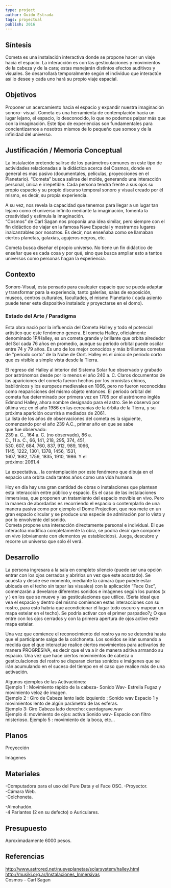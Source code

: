 ```yaml
---
type: project
author: Guido Estrada
tags: proyectual
publish: 2016
---
```

## Síntesis

Cometa es una instalación interactiva donde se propone hacer un viaje hacia el espacio. La interacción es con las gesticulaciones y movimientos de la cabeza y de la cara; estas manejarán distintos efectos auditivos y visuales. Se desarrollará temporalmente según el individuo que interactúe así lo desee y cada uno hará su propio viaje espacial.

## Objetivos

Proponer un acercamiento hacia el espacio y expandir nuestra imaginación sonoro- visual. Cometa es una herramienta de contemplación hacia un lugar lejano, el espacio, lo desconocido, lo que no podemos palpar más que con la imaginación. Este tipo de experiencias son fundamentales para concientizarnos a nosotros mismos de lo pequeño que somos y de la infinidad del universo.

## Justificación / Memoria Conceptual

La instalación pretende salirse de los parámetros comunes en este tipo de actividades relacionadas a la didáctica acerca del Cosmos, donde en general es mas pasivo (documentales, películas, proyecciones en el Planetario). “Cometa” busca salirse del molde, generando una interacción personal, única e irrepetible. Cada persona tendrá frente a sus ojos su propio espacio y su propio discurso temporal sonoro y visual creado por él mismo, es decir, su propia experiencia.

A su vez, nos revela la capacidad que tenemos para llegar a un lugar tan lejano como el universo infinito mediante la imaginación, fomenta la creatividad y estimula la imaginación.  
“Cosmos” de Carl Sagan nos proponía una idea similar, pero siempre con el fin didáctico de viajar en la famosa Nave Espacial y mostrarnos lugares inalcanzables por nosotros. Es decir, nos enseñaba como se llamaban ciertos planetas, galaxias, agujeros negros, etc.

Cometa busca diseñar el propio universo. No tiene un fin didáctico de enseñar que es cada cosa y por qué, sino que busca ampliar esto a tantos universos como personas hagan la experiencia.

## Contexto

Sonoro-Visual, esta pensado para cualquier espacio que se pueda adaptar y transformar para la experiencia, tanto galerías, salas de exposición, museos, centros culturales, facultades, el mismo Planetario ( cada asiento puede tener este dispositivo instalado y proyectarse en el domo).

### Estado del Arte / Paradigma

Esta obra nació por la influencia del Cometa Halley y todo el potencial artístico que este fenómeno genera. El cometa Halley, oficialmente denominado 1P/Halley, es un cometa grande y brillante que orbita alrededor del Sol cada 76 años en promedio, aunque su período orbital puede oscilar entre 74 y 79 años. Es uno de los mejor conocidos y más brillantes cometas de "periodo corto" de la Nube de Oort. Halley es el único de período corto que es visible a simple vista desde la Tierra.

El regreso del Halley al interior del Sistema Solar fue observado y grabado por astrónomos desde por lo menos el año 240 a. C. Claros documentos de las apariciones del cometa fueron hechos por los cronistas chinos, babilónicos y los europeos medievales en 1066, pero no fueron reconocidas como reapariciones del mismo objeto entonces. El período orbital del cometa fue determinado por primera vez en 1705 por el astrónomo inglés Edmond Halley, ahora nombre designado para el astro. Se le observó por última vez en el año 1986 en las cercanías de la órbita de la Tierra, y su próxima aparición ocurrirá a mediados de 2061.  
La lista de los años de observaciones del cometa es la siguiente, comenzando por el año 239 A.C., primer año en que se sabe  
que fue observado:  
239 a. C., 164 a. C. (no observado), 86 a.  
C., 11 a. C., 66, 141, 218, 295, 374, 451,  
530, 607, 684, 760, 837, 912, 989, 1066,  
1145, 1222, 1301, 1378, 1456, 1531,  
1607, 1682, 1759, 1835, 1910, 1986. Y el  
próximo: 2061.4

La expectativa... la contemplación por este fenómeno que dibuja en el espacio una orbita cada tantos años como una vida humana.

Hoy en día hay una gran cantidad de obras o instalaciones que plantean esta interacción entre público y espacio. Es el caso de las instalaciones inmersivas, que proponen un tratamiento del espacio movible en vivo. Pero la manera de abordarlas es recorriendo el espacio o contemplarlo de una manera pasiva como por ejemplo el Dome Projection, que nos mete en un gran espacio circular y se produce una especie de admiración por lo visto y por lo envolvente del sonido.  
Cometa propone una interacción directamente personal e individual. El que interactúa modifica completamente la obra, se podría decir que compone en vivo (obviamente con elementos ya establecidos). Juega, descubre y recorre un universo que solo él verá.

## Desarrollo

La persona ingresara a la sala en completo silencio (puede ser una opción entrar con los ojos cerrados y abrirlos un vez que este acostado). Se acuesta y desde ese momento, mediante la cámara (que puede estar ubicada en el techo sin tapar las visuales) con la aplicación “Face Osc”, comenzarán a develarse diferentes sonidos e imágenes según los puntos (x y ) en los que se mueve y las gesticulaciones que utilice. (Seria ideal que vea el espacio y dentro del mismo comiencen estas interacciones con su rostro, para esto habría que acondicionar el lugar todo oscuro y mapear un mapa estelar en el techo). Se podría activar con el primer parpadeo?¿ O que entre con los ojos cerrados y con la primera apertura de ojos active este mapa estelar.

Una vez que comience el reconocimiento del rostro ya no se detendrá hasta que el participante salga de la colchoneta. Los sonidos se irán sumando a medida que el que interactúe realice ciertos movimientos para activarlos de manera PROGRESIVA, es decir que el va a ir de manera aditiva armando su espacio. Una vez que hace ciertos movimientos de cabeza o gesticulaciones del rostro se disparan ciertas sonidos e imágenes que se irán acumulando en el suceso del tiempo en el caso que realice más de una activación.

Algunos ejemplos de las Activaciónes:  
Ejemplo 1 : Movimiento rápido de la cabeza- Sonido Wav- Estrella Fugaz y movimiento veloz de imagen.  
Ejemplo 2 : Giro de Cabeza lento lado izquierdo : Sonido wav Espacio 1 y movimientos lento de algún parámetro de las esferas.  
Ejemplo 3: Giro Cabeza lado derecho: cuerdagrave.wav  
Ejemplo 4: movimiento de ojos: activa Sonido wav- Espacio con filtro misterioso. Ejemplo 5 : movimiento de la boca, etc...

## Planos

Proyección

Imágenes

## Materiales

-Computadora para el uso del Pure Data y el Face OSC. -Proyector.  
-Cámara Web.  
-Colchoneta.

-Almohadón.  
-4 Parlantes (2 en su defecto) o Auriculares.

## Presupuesto

Aproximadamente 6000 pesos.

## Referencias

http://www.astrored.net/nueveplanetas/solarsystem/halley.html http://musiki.org.ar/Instalaciones_Inmersivas  
Cosmos – Carl Sagan